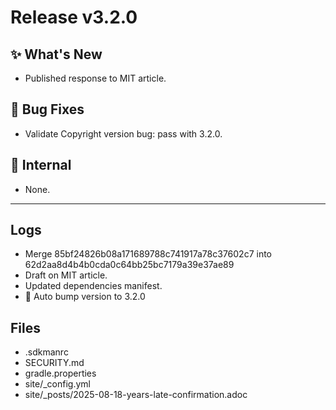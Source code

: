 # Release v3.2.0

## ✨ What's New

- Published response to MIT article.

## 🐛 Bug Fixes

- Validate Copyright version bug: pass with 3.2.0.

## 🔬 Internal

- None.

---

## Logs

- Merge 85bf24826b08a171689788c741917a78c37602c7 into 62d2aa8d4b4b0cda0c64bb25bc7179a39e37ae89
- Draft on MIT article.
- Updated dependencies manifest.
- 🔼 Auto bump version to 3.2.0


## Files

- .sdkmanrc
- SECURITY.md
- gradle.properties
- site/_config.yml
- site/_posts/2025-08-18-years-late-confirmation.adoc

